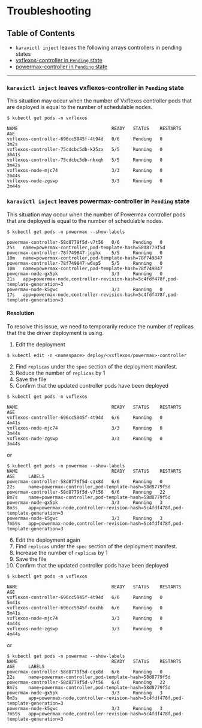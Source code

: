 # Troubleshooting

## Table of Contents
- `karavictl inject` leaves the following arrays controllers in pending states
- [vxflexos-controller in `Pending` state](#karavictl-inject-leaves-vxflexos-controller-in-pending-state)
- [powermax-controller in `Pending` state](#karavictl-inject-leaves-powermax-controller-in-pending-state)

---

### `karavictl inject` leaves vxflexos-controller in `Pending` state
This situation may occur when the number of Vxflexos controller pods that are deployed is equal to the number of schedulable nodes.
```
$ kubectl get pods -n vxflexos                                                                  

NAME                                   READY   STATUS    RESTARTS   AGE
vxflexos-controller-696cc5945f-4t94d   0/6     Pending   0          3m2s
vxflexos-controller-75cdcbc5db-k25zx   5/5     Running   0          3m41s
vxflexos-controller-75cdcbc5db-nkxqh   5/5     Running   0          3m42s
vxflexos-node-mjc74                    3/3     Running   0          2m44s
vxflexos-node-zgswp                    3/3     Running   0          2m44s
```

### `karavictl inject` leaves powermax-controller in `Pending` state
This situation may occur when the number of Powermax controller pods that are deployed is equal to the number of schedulable nodes.
```
$ kubectl get pods -n powermax --show-labels                                                                 

powermax-controller-58d8779f5d-v7t56   0/6     Pending   0          25s   name=powermax-controller,pod-template-hash=58d8779f5d
powermax-controller-78f749847-jqphx    5/5     Running   0          10m   name=powermax-controller,pod-template-hash=78f749847
powermax-controller-78f749847-w6vp5    5/5     Running   0          10m   name=powermax-controller,pod-template-hash=78f749847
powermax-node-gx5pk                    3/3     Running   0          21s   app=powermax-node,controller-revision-hash=5c4fdf478f,pod-template-generation=3
powermax-node-k5gwc                    3/3     Running   0          17s   app=powermax-node,controller-revision-hash=5c4fdf478f,pod-template-generation=3
```

#### Resolution
To resolve this issue, we need to temporarily reduce the number of replicas that the the driver deployment is using.

1. Edit the deployment
```
$ kubectl edit -n <namespace> deploy/<vxflexos/powermax>-controller
```

2. Find `replicas` under the `spec` section of the deployment manifest.
3. Reduce the number of `replicas` by 1
4. Save the file
5. Confirm that the updated controller pods have been deployed
```
$ kubectl get pods -n vxflexos                                                                  

NAME                                   READY   STATUS    RESTARTS   AGE
vxflexos-controller-696cc5945f-4t94d   6/6     Running   0          4m41s
vxflexos-node-mjc74                    3/3     Running   0          3m44s
vxflexos-node-zgswp                    3/3     Running   0          3m44s
```
or
```
$ kubectl get pods -n powermax --show-labels
NAME                                   READY   STATUS    RESTARTS   AGE     LABELS
powermax-controller-58d8779f5d-cqx8d   6/6     Running   0          22s     name=powermax-controller,pod-template-hash=58d8779f5d
powermax-controller-58d8779f5d-v7t56   6/6     Running   22         8m7s    name=powermax-controller,pod-template-hash=58d8779f5d
powermax-node-gx5pk                    3/3     Running   3          8m3s    app=powermax-node,controller-revision-hash=5c4fdf478f,pod-template-generation=3
powermax-node-k5gwc                    3/3     Running   3          7m59s   app=powermax-node,controller-revision-hash=5c4fdf478f,pod-template-generation=3
```

6. Edit the deployment again
7. Find `replicas` under the `spec` section of the deployment manifest.
8. Increase the number of `replicas` by 1
9. Save the file
10. Confirm that the updated controller pods have been deployed
```
$ kubectl get pods -n vxflexos                                                                  

NAME                                   READY   STATUS    RESTARTS   AGE
vxflexos-controller-696cc5945f-4t94d   6/6     Running   0          5m41s
vxflexos-controller-696cc5945f-6xxhb   6/6     Running   0          5m41s
vxflexos-node-mjc74                    3/3     Running   0          4m44s
vxflexos-node-zgswp                    3/3     Running   0          4m44s
```
or
```
$ kubectl get pods -n powermax --show-labels
NAME                                   READY   STATUS    RESTARTS   AGE     LABELS
powermax-controller-58d8779f5d-cqx8d   6/6     Running   0          22s     name=powermax-controller,pod-template-hash=58d8779f5d
powermax-controller-58d8779f5d-v7t56   6/6     Running   22         8m7s    name=powermax-controller,pod-template-hash=58d8779f5d
powermax-node-gx5pk                    3/3     Running   3          8m3s    app=powermax-node,controller-revision-hash=5c4fdf478f,pod-template-generation=3
powermax-node-k5gwc                    3/3     Running   3          7m59s   app=powermax-node,controller-revision-hash=5c4fdf478f,pod-template-generation=3
```